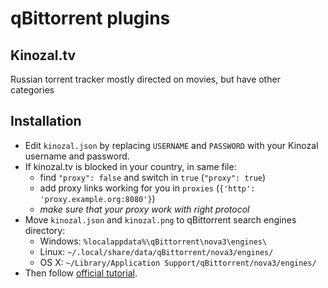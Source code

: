 # qBittorrent plugins

## Kinozal.tv
Russian torrent tracker mostly directed on movies, but have other categories

## Installation
* Edit `kinozal.json` by replacing `USERNAME` and `PASSWORD` with your Kinozal username and password.
* If kinozal.tv is blocked in your country, in same file:
  * find `"proxy": false` and switch in `true` (`"proxy": true`)
  * add proxy links working for you in `proxies` (`{'http': 'proxy.example.org:8080'}`) 
  * *make sure that your proxy work with right protocol*
* Move `kinozal.json` and `kinozal.png` to qBittorrent search engines directory:
  * Windows: `%localappdata%\qBittorrent\nova3\engines\`
  * Linux: `~/.local/share/data/qBittorrent/nova3/engines/`
  * OS X: `~/Library/Application Support/qBittorrent/nova3/engines/`
* Then follow [official tutorial](https://github.com/qbittorrent/search-plugins/wiki/Install-search-plugins).

